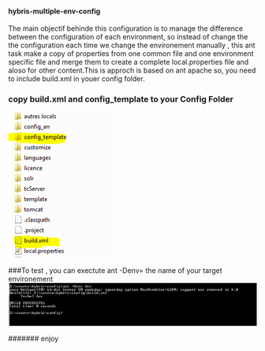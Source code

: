#### hybris-multiple-env-config 
The main objectif behinde this configuration is to manage the difference between the configuration of each environment, so instead of change the the configuration each time we change the environement manually , this ant task make a copy of properties from one common file and one environment specific file and merge them to create a complete local.properties file and aloso for other content.This is approch is based on ant apache so, you need to include build.xml in youer config folder.
### copy build.xml and config_template to your Config Folder
![Alt text](https://raw.githubusercontent.com/elaissoussi/hybris-multiple-env-config/master/multiple-config.PNG)

###To test , you can  exectute ant -Denv= the name of your target environement
![Alt text](https://raw.githubusercontent.com/elaissoussi/hybris-multiple-env-config/master/build.PNG)

####### enjoy
